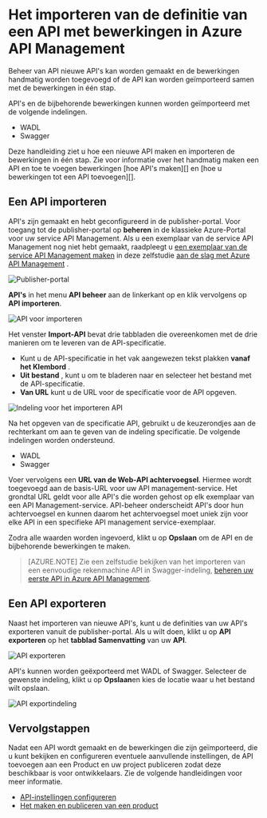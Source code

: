 <properties 
    pageTitle="Beheer van de API-basisbegrippen" 
    description="Meer informatie over API's, producten, rollen, groepen en andere belangrijke concepten API Management." 
    services="api-management" 
    documentationCenter="" 
    authors="steved0x" 
    manager="erikre" 
    editor=""/>

<tags 
    ms.service="api-management" 
    ms.workload="mobile" 
    ms.tgt_pltfrm="na" 
    ms.devlang="na" 
    ms.topic="article" 
    ms.date="10/25/2016" 
    ms.author="sdanie"/>

# <a name="how-to-import-the-definition-of-an-api-with-operations-in-azure-api-management"></a>Het importeren van de definitie van een API met bewerkingen in Azure API Management

Beheer van API nieuwe API's kan worden gemaakt en de bewerkingen handmatig worden toegevoegd of de API kan worden geïmporteerd samen met de bewerkingen in één stap.

API's en de bijbehorende bewerkingen kunnen worden geïmporteerd met de volgende indelingen.

-   WADL
-   Swagger

Deze handleiding ziet u hoe een nieuwe API maken en importeren de bewerkingen in één stap. Zie voor informatie over het handmatig maken een API en toe te voegen bewerkingen [hoe API's maken][] en [hoe u bewerkingen tot een API toevoegen][].

## <a name="import-api"> </a>Een API importeren

API's zijn gemaakt en hebt geconfigureerd in de publisher-portal. Voor toegang tot de publisher-portal op **beheren** in de klassieke Azure-Portal voor uw service API Management. Als u een exemplaar van de service API Management nog niet hebt gemaakt, raadpleegt u [een exemplaar van de service API Management maken][] in deze zelfstudie [aan de slag met Azure API Management][] .

![Publisher-portal][api-management-management-console]

**API's** in het menu **API beheer** aan de linkerkant op en klik vervolgens op **API importeren**.

![API voor importeren][api-management-import-apis]

Het venster **Import-API** bevat drie tabbladen die overeenkomen met de drie manieren om te leveren van de API-specificatie.

-   Kunt u de API-specificatie in het vak aangewezen tekst plakken **vanaf het Klembord** .
-   **Uit bestand** , kunt u om te bladeren naar en selecteer het bestand met de API-specificatie.
-   **Van URL** kunt u de URL voor de specificatie voor de API opgeven.

![Indeling voor het importeren API][api-management-import-api-clipboard]

Na het opgeven van de specificatie API, gebruikt u de keuzerondjes aan de rechterkant om aan te geven van de indeling specificatie. De volgende indelingen worden ondersteund.

-   WADL
-   Swagger

Voer vervolgens een **URL van de Web-API achtervoegsel**. Hiermee wordt toegevoegd aan de basis-URL voor uw API management-service. Het grondtal URL geldt voor alle API's die worden gehost op elk exemplaar van een API Management-service. API-beheer onderscheidt API's door hun achtervoegsel en kunnen daarom het achtervoegsel moet uniek zijn voor elke API in een specifieke API management service-exemplaar.

Zodra alle waarden worden ingevoerd, klikt u op **Opslaan** om de API en de bijbehorende bewerkingen te maken. 

>[AZURE.NOTE] Zie een zelfstudie bekijken van het importeren van een eenvoudige rekenmachine API in Swagger-indeling, [beheren uw eerste API in Azure API Management](api-management-get-started.md).

## <a name="export-api"></a> Een API exporteren

Naast het importeren van nieuwe API's, kunt u de definities van uw API's exporteren vanuit de publisher-portal. Als u wilt doen, klikt u op **API exporteren** op het **tabblad Samenvatting** van uw **API**.

![API exporteren][api-management-export-api]

API's kunnen worden geëxporteerd met WADL of Swagger. Selecteer de gewenste indeling, klikt u op **Opslaan**en kies de locatie waar u het bestand wilt opslaan.

![API exportindeling][api-management-export-api-format]

## <a name="next-steps"> </a>Vervolgstappen

Nadat een API wordt gemaakt en de bewerkingen die zijn geïmporteerd, die u kunt bekijken en configureren eventuele aanvullende instellingen, de API toevoegen aan een Product en uw project publiceren zodat deze beschikbaar is voor ontwikkelaars. Zie de volgende handleidingen voor meer informatie.

-   [API-instellingen configureren][]
-   [Het maken en publiceren van een product][]




[api-management-management-console]: ./media/api-management-howto-import-api/api-management-management-console.png
[api-management-import-apis]: ./media/api-management-howto-import-api/api-management-api-import-apis.png
[api-management-import-api-clipboard]: ./media/api-management-howto-import-api/api-management-import-api-wizard.png
[api-management-export-api]: ./media/api-management-howto-import-api/api-management-export-api.png
[api-management-export-api-format]: ./media/api-management-howto-import-api/api-management-export-api-format.png

[Import an API]: #import-api
[Export an API]: #export-api
[Configure API settings]: #configure-api-settings
[Next steps]: #next-steps

[Aan de slag met Azure API Management]: api-management-get-started.md
[Een exemplaar van de service API Management maken]: api-management-get-started.md#create-service-instance

[Bewerkingen toevoegen aan een API]: api-management-howto-add-operations.md
[Het maken en publiceren van een product]: api-management-howto-add-products.md
[Het maken van API 's]: api-management-howto-create-apis.md
[API-instellingen configureren]: api-management-howto-create-apis.md#configure-api-settings
